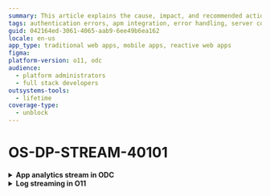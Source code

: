 ```yaml
---
summary: This article explains the cause, impact, and recommended action for an error that occurs when trying to establish a connection with the destination server.
tags: authentication errors, apm integration, error handling, server configuration, troubleshooting
guid: 042164ed-3061-4065-aab9-6ee49b6ea162
locale: en-us
app_type: traditional web apps, mobile apps, reactive web apps
figma:
platform-version: o11, odc
audience:
  - platform administrators
  - full stack developers
outsystems-tools:
  - lifetime
coverage-type:
  - unblock
---
```


# OS-DP-STREAM-40101

<details>
<summary> <strong> App analytics stream in ODC</strong></summary>

## Error message

`There was a 'moved permanently' response from your destination server.`

## Cause

The server has moved resources to a different destination and is responding with HTTP 301 `moved permanently` redirection status code.

## Impact

Unable to establish a connection with the destination server. Therefore, observability data isn't streamed to the destination or APM tool.

## Recommended action

Check the new location to be used as the endpoint URL. In the ODC Portal, review the destination information, and update the endpoint URL.

</details>

<details>
<summary> <strong>Log streaming in O11</strong></summary>

## Error message

`There was a 'moved permanently' response from your destination server.`

## Cause

The server has moved resources to a different destination and is responding with HTTP 301 `moved permanently` redirection status code.

## Impact

Unable to establish a connection with the destination server. Therefore, logs aren't streamed to the destination or APM tool.

## Recommended action

Check the new location to be used as the endpoint URL. In LifeTime, click Review destination information, and on the Destination tool screen, update the endpoint URL.

</details>
